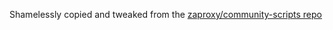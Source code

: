 Shamelessly copied and tweaked from the [zaproxy/community-scripts repo](https://github.com/zaproxy/community-scripts/tree/master/api/mass-baseline)